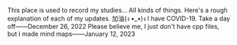 This place is used to record my studies...
All kinds of things. Here's a rough explanation of each of my updates.
加油(ง •_•)ง
I have COVID-19. Take a day off——December 26, 2022
Please believe me, I just don't have cpp files, but I made mind maps——January 12, 2023

